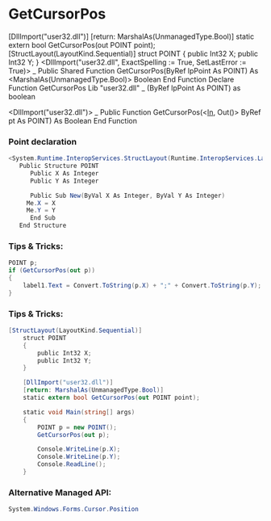# GetCursorPos

\[DllImport("user32.dll")] \[return: MarshalAs(UnmanagedType.Bool)] static extern bool GetCursorPos(out POINT point); \[StructLayout(LayoutKind.Sequential)] struct POINT   {     public Int32 X;     public Int32 Y; } \<DllImport("user32.dll", ExactSpelling := True, SetLastError := True)> \_     Public Shared Function GetCursorPos(ByRef lpPoint As POINT) As \<MarshalAs(UnmanagedType.Bool)> Boolean     End Function Declare Function GetCursorPos Lib "user32.dll" \_    (ByRef lpPoint As POINT) as boolean

\<DllImport("user32.dll")> \_    Public Function GetCursorPos(<[In](GetCursorPos.md), Out()> ByRef pt As POINT) As Boolean    End Function

### Point declaration

```cs
<System.Runtime.InteropServices.StructLayout(Runtime.InteropServices.LayoutKind.Sequential)> _
   Public Structure POINT
      Public X As Integer
      Public Y As Integer

      Public Sub New(ByVal X As Integer, ByVal Y As Integer)
     Me.X = X
     Me.Y = Y
      End Sub
   End Structure
```

### Tips & Tricks:

```cs
POINT p;
if (GetCursorPos(out p))
{
    label1.Text = Convert.ToString(p.X) + ";" + Convert.ToString(p.Y);
}
```

### Tips & Tricks:

```cs
[StructLayout(LayoutKind.Sequential)]
    struct POINT
    {
        public Int32 X;
        public Int32 Y;
    }

    [DllImport("user32.dll")]
    [return: MarshalAs(UnmanagedType.Bool)]
    static extern bool GetCursorPos(out POINT point);

    static void Main(string[] args)
    {
        POINT p = new POINT();
        GetCursorPos(out p);

        Console.WriteLine(p.X);
        Console.WriteLine(p.Y);
        Console.ReadLine();
    }
```

### Alternative Managed API:

```cs
System.Windows.Forms.Cursor.Position
```
